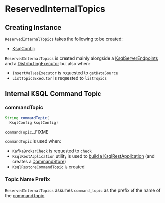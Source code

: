 # ReservedInternalTopics

## Creating Instance

`ReservedInternalTopics` takes the following to be created:

* <span id="ksqlConfig"> [KsqlConfig](../KsqlConfig.md)

`ReservedInternalTopics` is created mainly alongside a [KsqlServerEndpoints](KsqlServerEndpoints.md#reservedInternalTopics) and a [DistributingExecutor](DistributingExecutor.md#internalTopics) but also when:

* `InsertValuesExecutor` is requested to `getDataSource`
* `ListTopicsExecutor` is requested to `listTopics`

## Internal KSQL Command Topic

### <span id="commandTopic"> commandTopic

```java
String commandTopic(
  KsqlConfig ksqlConfig)
```

`commandTopic`...FIXME

`commandTopic` is used when:

* `KafkaBrokerCheck` is requested to `check`
* `KsqlRestApplication` utility is used to [build a KsqlRestApplication](KsqlRestApplication.md#buildApplication) (and creates a [CommandStore](CommandStore.md#create))
* `KsqlRestoreCommandTopic` is created

### <span id="KSQL_COMMAND_TOPIC_SUFFIX"> Topic Name Prefix

`ReservedInternalTopics` assumes `command_topic` as the prefix of the name of the [command topic](#commandTopic).
